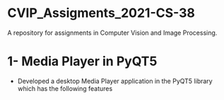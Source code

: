 # CVIP_Assigments_2021-CS-38
A repository for assignments in Computer Vision and Image Processing.
# 1- Media Player in PyQT5
  - Developed a desktop Media Player application in the PyQT5 library which has the following features
